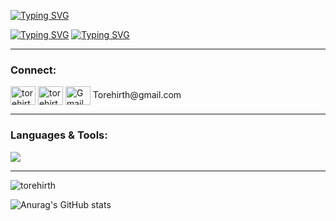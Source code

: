 [![Typing SVG](https://readme-typing-svg.demolab.com?font=Fira+Code&weight=500&size=24&duration=5000&pause=6000&color=40F8FF&vCenter=true&multiline=true&random=false&width=1000&lines=Hi%2C+I'm+Tore+%F0%9F%99%8B)](https://git.io/typing-svg)

[![Typing SVG](https://readme-typing-svg.demolab.com?font=Fira+Code&weight=500&size=16&duration=4000&color=40F8FF&vCenter=true&multiline=true&repeat=false&random=false&width=1000&lines=Agriculture+mechanic+turning+Front-End+Developer+%F0%9F%9A%80)](https://git.io/typing-svg)
[![Typing SVG](https://readme-typing-svg.demolab.com?font=Fira+Code&weight=500&size=16&duration=4000&color=40F8FF&vCenter=true&multiline=true&repeat=false&random=false&width=1000&lines=I+love+being+creative%2C+learning+new+things+and+I've+always+been+interested+in+tech!+)](https://git.io/typing-svg)

---

<h3 align="left">Connect:</h3>
<p align="left">
<a href="https://linkedin.com/in/torehirth" target="blank"><img align="center" src="https://raw.githubusercontent.com/rahuldkjain/github-profile-readme-generator/master/src/images/icons/Social/linked-in-alt.svg" alt="torehirth" height="30" width="40" /></a>
<a href="https://instagram.com/torehirth" target="blank"><img align="center" src="https://raw.githubusercontent.com/rahuldkjain/github-profile-readme-generator/master/src/images/icons/Social/instagram.svg" alt="torehirth" height="30" width="40" /></a>
<a href="mailto:torehirth@gmail.com" target="blank"><img align="center" src="https://raw.githubusercontent.com/BEPb/BEPb/master/assets/gmail.svg" alt="Gmail" height="30" width="40"/></a> Torehirth@gmail.com</p>

---

<h3 align="left">Languages & Tools:</h3>

<p align="left">
  <a href="https://skillicons.dev">
    <img src="https://skillicons.dev/icons?i=figma,git,github,vscode,html,css" />
  </a>
</p>

---

<p><img src="https://github-readme-stats.vercel.app/api/top-langs?username=torehirth&show_icons=true&locale=en&layout=compact&theme=transparent&title_color=2F81F7&text_color=40F8FFFF&border_color=40F8FFFF" alt="torehirth" /></p>

![Anurag's GitHub stats](https://github-readme-stats.vercel.app/api?username=torehirth&show_icons=true&theme=transparent&hide=issues,stars&show=prs_merged&rank_icon=github&title_colot=2F81F7&text_color=40F8FFFF&border_color=40F8FFFF)
